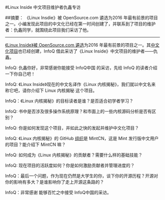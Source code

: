 #Linux Inside 中文项目维护者仇鑫专访

##摘要：
《Linux Insdie》被 OpenSource.com 遴选为2016 年最有前景的项目之一。小编发现此项目的中文化已经在第一时间创建了，并联系到了项目的维护者：仇鑫同学，就围绕此项目我们采访了他。

--------------------------------------------------
[《Linux Inside》被 OpenSource.com 遴选](https://opensource.com/life/15/12/most-likely-succeed-2016)为2016 年最有前景的项目之一。其[中文化项目](https://github.com/MintCN/linux-insides-zh)也已经创建，InfoQ 借此采访了《Linux Inside》中文项目的维护者——仇鑫。

InfoQ: 仇鑫你好，非常感谢你能接受 InfoQ中国 的采访，先给 InfoQ  的读者介绍一下你自己吧！
>>

InfoQ: 《Linux Inside》现在的中文名译作《Linux 内核揭秘》，我们就以中文名来称它吧，请你介绍下 Linux 内核揭秘 这个项目。
>>


InfoQ：《Linux 内核揭秘》的目标读者是谁？是否适合初学者学习？
>>

InfoQ: 书中是否涉及很多操作系统原理？和市面上的一些内核源码分析是否有区别？

>>

InfoQ: 你是如何发现这个项目，并如此之快的发起并维护中文化项目？
>>


InfoQ: 《Linux 内核揭秘》的 GitHub [组织](https://github.com/MintCN/linux-insides-zh)是 MintCN，这是 Mint 发行版中文用户的项目？能介绍下 MintCN 嘛？
>>




InfoQ: 如何成为《Linux 内核揭秘》的贡献者？需要什么样的基础技能？

>>



InfoQ: 现在项目的活跃度如何？你是如何激励贡献者并管理进度的？

>>

InfoQ：最后一个问题，作为现在仍然是大学生的你，谈下你的开源历程？开源对你的影响有多大？是谁影响你了走上开源这条路的？
>>



InfoQ：非常感谢 能够百忙之中接受 InfoQ中国的采访。

